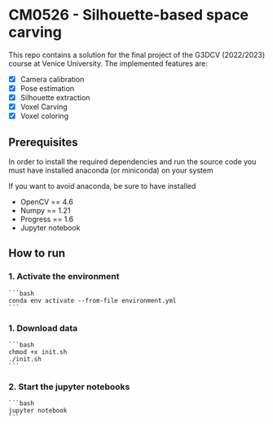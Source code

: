 # CM0526 - Silhouette-based space carving

This repo contains a solution for the final project of the G3DCV (2022/2023) course at Venice University.
The implemented features are:

- [x] Camera calibration
- [x] Pose estimation
- [x] Silhouette extraction
- [x] Voxel Carving
- [x] Voxel coloring

## Prerequisites

In order to install the required dependencies and run the source code you must have installed anaconda (or miniconda) on your system

If you want to avoid anaconda, be sure to have installed
- OpenCV == 4.6
- Numpy  == 1.21
- Progress == 1.6
- Jupyter notebook

## How to run

### 1. Activate the environment

    ```bash
    conda env activate --from-file environment.yml
    ```

### 1. Download data

    ```bash
    chmod +x init.sh
    ./init.sh
    ```
### 2. Start the jupyter notebooks
    ```bash
    jupyter notebook
    ```

